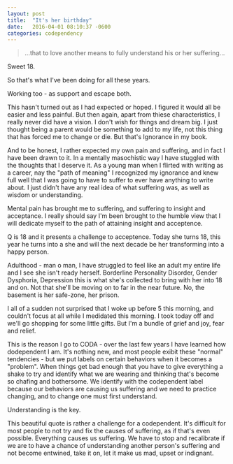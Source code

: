 ```yaml
---
layout: post
title:  "It's her birthday"
date:   2016-04-01 08:10:37 -0600
categories: codependency
---
```



> ...that to love another means to fully understand his or her suffering...

Sweet 18.

So that's what I've been doing for all these years.

Working too - as support and escape both.

This hasn't turned out as I had expected or hoped.  I figured it would all be easier and less painful.  But then again, apart from thiese characteristics, I really never did have a vision.  I don't wish for things and dream big.  I just thought being a parent would be something to add to my life, not this thing that has forced me to change or die.  But that's Ignorance in my book.

And to be honest, I rather expected my own pain and suffering, and in fact I have been drawn to it.  In a mentally masochistic way I have stuggled with the thoughts that I deserve it.  As a young man when I flirted with writing as a career, nay the "path of meaning" I recognized my ignorance and knew full well that I was going to have to suffer to ever have anything to write about.  I just didn't have any real idea of what suffering was, as well as wisdom or understanding.  

Mental pain has brought me to suffering, and suffering to insight and acceptance.  I really should say I'm been brought to the humble view that I will dedicate myself to the path of attaining insight and acceptence.

Q is 18 and it presents a challenge to acceptence.  Today she turns 18, this year he turns into a she and will the next decade be her transforming into a happy person.

Adulthood - man o man, I have struggled to feel like an adult my entire life and I see she isn't ready herself.  Borderline Personality Disorder, Gender Dysphoria, Depression this is what she's collected to bring with her into 18 and on.  Not that she'll be moving on to far in the near future.  No, the basement is her safe-zone, her prison. 

I all of a sudden not surprised that I woke up before 5 this morning, and couldn't focus at all while I medidated this morning.  I took today off and we'll go shopping for some little gifts.  But I'm a bundle of grief and joy, fear and relief.

This is the reason I go to CODA - over the last few years I have learned how dodependent I am.  It's nothing new, and most people exibit these "normal" tendencies - but we put labels on certain behaviors when it becomes a "problem".  When things get bad enough that you have to give everything a shake to try and identify what we are wearing and thinking that's become so chafing and bothersome.  We identify with the codependent label because our behaviors are causing us suffering and we need to practice changing, and to change one must first understand.  

Understanding is the key.


This beautiful quote is rather a challenge for a codependent.  It's difficult for most people to not try and fix the causes of suffering, as if that's even possible.  Everything causes us suffering.  We have to stop and recalibrate if we are to have a chance of understanding another person's suffering and not become entwined, take it on, let it make us mad, upset or indignant.